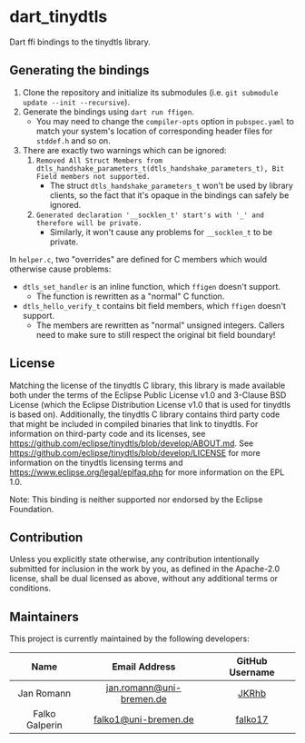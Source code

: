 # dart_tinydtls

Dart ffi bindings to the tinydtls library.

## Generating the bindings

1. Clone the repository and initialize its submodules
   (i.e. `git submodule update --init --recursive`).
2. Generate the bindings using `dart run ffigen`.
   - You may need to change the `compiler-opts` option in `pubspec.yaml` to match your system's
     location of corresponding header files for `stddef.h` and so on.
3. There are exactly two warnings which can be ignored:
    1. `Removed All Struct Members from dtls_handshake_parameters_t(dtls_handshake_parameters_t), Bit Field members not supported.`
       - The struct `dtls_handshake_parameters_t` won't be used by library clients, so the 
         fact that it's opaque in the bindings can safely be ignored.
    2. `Generated declaration '__socklen_t' start's with '_' and therefore will be private.`
        - Similarly, it won't cause any problems for `__socklen_t` to be private.

In `helper.c`, two "overrides" are defined for C members which would otherwise cause problems:
- `dtls_set_handler` is an inline function, which `ffigen` doesn't support.
  - The function is rewritten as a "normal" C function.
- `dtls_hello_verify_t` contains bit field members, which `ffigen` doesn't support.
    - The members are rewritten as "normal" unsigned integers. 
      Callers need to make sure to still respect the original bit field boundary!

## License

Matching the license of the tinydtls C library, this library is made available both under
the terms of the Eclipse Public License v1.0 and 3-Clause BSD License (which the
Eclipse Distribution License v1.0 that is used for tinydtls is based on).
Additionally, the tinydtls C library contains third party code that might be included
in compiled binaries that link to tinydtls.
For information on third-party code and its licenses, see
https://github.com/eclipse/tinydtls/blob/develop/ABOUT.md.
See https://github.com/eclipse/tinydtls/blob/develop/LICENSE for more information on the
tinydtls licensing terms and https://www.eclipse.org/legal/eplfaq.php for more information
on the EPL 1.0.

Note: This binding is neither supported nor endorsed by the Eclipse Foundation.

## Contribution

Unless you explicitly state otherwise, any contribution intentionally submitted
for inclusion in the work by you, as defined in the Apache-2.0 license, shall be
dual licensed as above, without any additional terms or conditions.

## Maintainers

This project is currently maintained by the following developers:

|      Name      |      Email Address       |            GitHub Username            |
|:--------------:|:------------------------:|:-------------------------------------:|
|   Jan Romann   | jan.romann@uni-bremen.de |   [JKRhb](https://github.com/JKRhb)   |
| Falko Galperin |   falko1@uni-bremen.de   | [falko17](https://github.com/falko17) |
